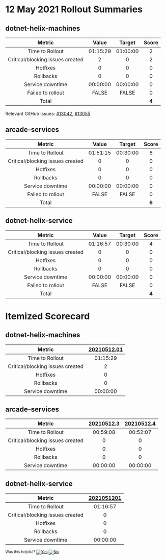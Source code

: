 # 12 May 2021 Rollout Summaries

## dotnet-helix-machines

|              Metric              |   Value  |  Target  |   Score   |
|:--------------------------------:|:--------:|:--------:|:---------:|
| Time to Rollout                  | 01:15:29 | 01:00:00 |     2     |
| Critical/blocking issues created |     2    |    0     |     2     |
| Hotfixes                         |     0    |    0     |     0     |
| Rollbacks                        |     0    |    0     |     0     |
| Service downtime                 | 00:00:00 | 00:00:00 |     0     |
| Failed to rollout                |   FALSE  |   FALSE  |     0     |
| Total                            |          |          |   **4**   |

Relevant GitHub issues: [#13042](https://github.com/dotnet/core-eng/issues/13042), [#13055](https://github.com/dotnet/core-eng/issues/13055)
## arcade-services

|              Metric              |   Value  |  Target  |   Score   |
|:--------------------------------:|:--------:|:--------:|:---------:|
| Time to Rollout                  | 01:51:15 | 00:30:00 |     6     |
| Critical/blocking issues created |     0    |    0     |     0     |
| Hotfixes                         |     0    |    0     |     0     |
| Rollbacks                        |     0    |    0     |     0     |
| Service downtime                 | 00:00:00 | 00:00:00 |     0     |
| Failed to rollout                |   FALSE  |   FALSE  |     0     |
| Total                            |          |          |   **6**   |


## dotnet-helix-service

|              Metric              |   Value  |  Target  |   Score   |
|:--------------------------------:|:--------:|:--------:|:---------:|
| Time to Rollout                  | 01:16:57 | 00:30:00 |     4     |
| Critical/blocking issues created |     0    |    0     |     0     |
| Hotfixes                         |     0    |    0     |     0     |
| Rollbacks                        |     0    |    0     |     0     |
| Service downtime                 | 00:00:00 | 00:00:00 |     0     |
| Failed to rollout                |   FALSE  |   FALSE  |     0     |
| Total                            |          |          |   **4**   |


# Itemized Scorecard

## dotnet-helix-machines

| Metric | [20210512.01](https://dev.azure.com/dnceng/7ea9116e-9fac-403d-b258-b31fcf1bb293/_build/results?buildId=1134689) |
|:-----:|:-----:|
| Time to Rollout | 01:15:29 |
| Critical/blocking issues created | 2 |
| Hotfixes | 0 |
| Rollbacks | 0 |
| Service downtime | 00:00:00 |


## arcade-services

| Metric | [20210512.3](https://dev.azure.com/dnceng/7ea9116e-9fac-403d-b258-b31fcf1bb293/_build/results?buildId=1135188) | [20210512.4](https://dev.azure.com/dnceng/7ea9116e-9fac-403d-b258-b31fcf1bb293/_build/results?buildId=1135385) |
|:-----:|:-----:|:-----:|
| Time to Rollout | 00:59:08 | 00:52:07 |
| Critical/blocking issues created | 0 | 0 |
| Hotfixes | 0 | 0 |
| Rollbacks | 0 | 0 |
| Service downtime | 00:00:00 | 00:00:00 |


## dotnet-helix-service

| Metric | [2021051201](https://dev.azure.com/dnceng/7ea9116e-9fac-403d-b258-b31fcf1bb293/_build/results?buildId=1135158) |
|:-----:|:-----:|
| Time to Rollout | 01:16:57 |
| Critical/blocking issues created | 0 |
| Hotfixes | 0 |
| Rollbacks | 0 |
| Service downtime | 00:00:00 |



<!-- Begin Generated Content: Doc Feedback -->
<sub>Was this helpful? [![Yes](https://helix.dot.net/f/ip/5?p=Documentation%5CTeamProcess%5CRollout-Scorecards%5CScorecard_2021-05-12.md)](https://helix.dot.net/f/p/5?p=Documentation%5CTeamProcess%5CRollout-Scorecards%5CScorecard_2021-05-12.md) [![No](https://helix.dot.net/f/in)](https://helix.dot.net/f/n/5?p=Documentation%5CTeamProcess%5CRollout-Scorecards%5CScorecard_2021-05-12.md)</sub>
<!-- End Generated Content-->
